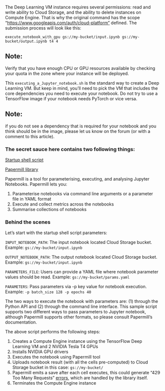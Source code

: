 The Deep Learning VM instance requires several permissions: read and write ability to Cloud Storage, and the ability to delete instances on Compute Engine. That is why the original command has the scope “https://www.googleapis.com/auth/cloud-platform” defined.
The submission process will look like this:
```
execute_notebook_with_gpu gs://my-bucket/input.ipynb gs://my-bucket/output.ipynb t4 4
```
## Note: 
Verify that you have enough CPU or GPU resources available by checking your quota in the zone where your instance will be deployed.


This ```executing_a_Jupyter_notebook.sh``` is the standard way to create a Deep Learning VM. But keep in mind, you’ll need to pick the VM that includes the core dependencies you need to execute your notebook. Do not try to use a TensorFlow image if your notebook needs PyTorch or vice versa.

## Note: 
if you do not see a dependency that is required for your notebook and you think should be in the image, please let us know on the forum (or with a comment to this article).

### The secret sauce here contains two following things:

[Startup shell script](https://raw.githubusercontent.com/GoogleCloudPlatform/ml-on-gcp/master/dlvm/tools/scripts/notebook_executor.sh)

[Papermill library](https://papermill.readthedocs.io/en/latest/)

Papermill is a tool for parameterising, executing, and analysing Jupyter Notebooks. Papermill lets you:
1. Parameterise notebooks via command line arguments or a parameter file in YAML format
2. Execute and collect metrics across the notebooks
3. Summarise collections of notebooks

### Behind the scenes

Let’s start with the startup shell script parameters:

```INPUT_NOTEBOOK_PATH```: The input notebook located Cloud Storage bucket.
Example: ```gs://my-bucket/input.ipynb```

```OUTPUT_NOTEBOOK_PATH```: The output notebook located Cloud Storage bucket.
Example: ```gs://my-bucket/input.ipynb```

```PARAMETERS_FILE```: Users can provide a YAML file where notebook parameter values should be read.
Example: ```gs://my-bucket/params.yaml```

```PARAMETERS```: Pass parameters via -p key value for notebook execution.
Example: ```-p batch_size 128 -p epochs 40```

The two ways to execute the notebook with parameters are: (1) through the Python API and (2) through the command line interface. This sample script supports two different ways to pass parameters to Jupyter notebook, although Papermill supports other formats, so please consult Papermill’s documentation.

The above script performs the following steps:

1. Creates a Compute Engine instance using the TensorFlow Deep Learning VM and 2 NVIDIA Tesla T4 GPUs
2. Installs NVIDIA GPU drivers
3. Executes the notebook using Papermill tool
4. Uploads notebook result (with all the cells pre-computed) to Cloud Storage bucket in this case: ```gs://my-bucket/```
5. Papermill emits a save after each cell executes, this could generate “429 Too Many Requests” [errors](https://github.com/nteract/papermill/issues/312), which are handled by the library itself.
6. Terminates the Compute Engine instance
